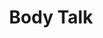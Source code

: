 ---
ee_id: '2212'
site: '1'
type: '2'
long_id: 2011-138 Body Talk
url: 2011-138-body-talk
title: Body Talk
year: '2011'
medium: Scented press release
commission:
add_credit:
dims: Variable
pitch: "​Press release sprayed with Lynx body spray. "
ps:
live_url:
related:
youtube:
imgs: body-talk-2011-138-install-database-dv.jpg,body-talk-2011-138-detail-1-database-scan.jpg,body-talk-2011-138-detail-1-database-scan_1.jpg,body-talk-2011-138-detail-2-database-scan.jpg,body-talk-2011-138-detail-3-database-scan.jpg
subheading:
year2: '2011'
download:
add_credits:
related_code:
layout: things-i-made
---